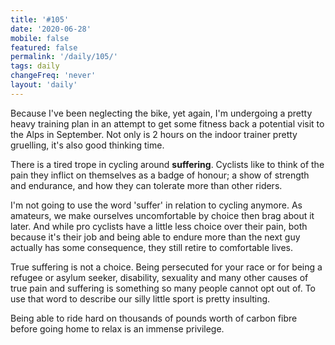 ```yaml
---
title: '#105'
date: '2020-06-28'
mobile: false
featured: false
permalink: '/daily/105/'
tags: daily
changeFreq: 'never'
layout: 'daily'
---
```


Because I've been neglecting the bike, yet again, I'm undergoing a pretty heavy training plan in an attempt to get some fitness back a potential visit to the Alps in September. Not only is 2 hours on the indoor trainer pretty gruelling, it's also good thinking time.

There is a tired trope in cycling around **suffering**. Cyclists like to think of the pain they inflict on themselves as a badge of honour; a show of strength and endurance, and how they can tolerate more than other riders.

I'm not going to use the word 'suffer' in relation to cycling anymore. As amateurs, we make ourselves uncomfortable by choice then brag about it later. And while pro cyclists have a little less choice over their pain, both because it's their job and being able to endure more than the next guy actually has some consequence, they still retire to comfortable lives.

True suffering is not a choice. Being persecuted for your race or for being a refugee or asylum seeker, disability, sexuality and many other causes of true pain and suffering is something so many people cannot opt out of. To use that word to describe our silly little sport is pretty insulting.

Being able to ride hard on thousands of pounds worth of carbon fibre before going home to relax is an immense privilege.
